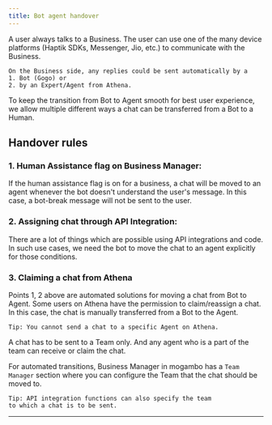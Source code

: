 ```yaml
---
title: Bot agent handover
---
```


A user always talks to a Business. The user can use one of the many device platforms (Haptik SDKs, Messenger, Jio, etc.) to communicate with the Business.

    On the Business side, any replies could be sent automatically by a 
    1. Bot (Gogo) or 
    2. by an Expert/Agent from Athena.

To keep the transition from Bot to Agent smooth for best user experience, we allow multiple different ways a chat can be transferred from a Bot to a Human.

## Handover rules

### **1. Human Assistance flag on Business Manager:**

If the human assistance flag is on for a business, a chat will be moved to an agent whenever the bot doesn't understand the user's message. In this case, a bot-break message will not be sent to the user.

### **2. Assigning chat through API Integration:**

There are a lot of things which are possible using API integrations and code. In such use cases, we need the bot to move the chat to an agent explicitly for those conditions.

### **3. Claiming a chat from Athena**

Points 1, 2 above are automated solutions for moving a chat from Bot to Agent. Some users on Athena have the permission to claim/reassign a chat. In this case, the chat is manually transferred from a Bot to the Agent.


    Tip: You cannot send a chat to a specific Agent on Athena.

A chat has to be sent to a Team only. And any agent who is a part of the team can receive or claim the chat. 

For automated transitions, Business Manager in mogambo has a `Team Manager` section where you can configure the Team that the chat should be moved to.

    Tip: API integration functions can also specify the team 
    to which a chat is to be sent.

------
